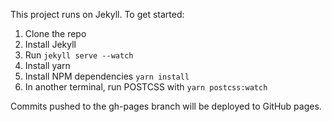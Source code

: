 This project runs on Jekyll. To get started:

1) Clone the repo
2) Install Jekyll
3) Run `jekyll serve --watch`
4) Install yarn
5) Install NPM dependencies `yarn install`
6) In another terminal, run POSTCSS with `yarn postcss:watch`

Commits pushed to the gh-pages branch will be deployed to GitHub pages.